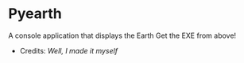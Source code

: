 # Pyearth
A console application that displays the Earth
Get the EXE from above!


- Credits:
*Well, I made it myself*

